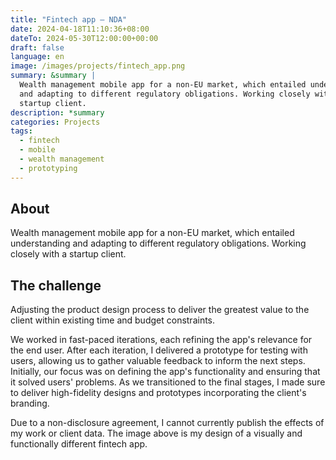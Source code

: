```yaml
---
title: "Fintech app – NDA"
date: 2024-04-18T11:10:36+08:00
dateTo: 2024-05-30T12:00:00+00:00
draft: false
language: en
image: /images/projects/fintech_app.png
summary: &summary |
  Wealth management mobile app for a non-EU market, which entailed understanding
  and adapting to different regulatory obligations. Working closely with a
  startup client.
description: *summary
categories: Projects
tags:
  - fintech
  - mobile
  - wealth management
  - prototyping
---
```


## About

Wealth management mobile app for a non-EU market, which entailed understanding
and adapting to different regulatory obligations. Working closely with a startup
client.

## The challenge

Adjusting the product design process to deliver the greatest value to the client
within existing time and budget constraints.

We worked in fast-paced iterations, each refining the app's relevance for the
end user. After each iteration, I delivered a prototype for testing with users,
allowing us to gather valuable feedback to inform the next steps. Initially, our
focus was on defining the app's functionality and ensuring that it solved users'
problems. As we transitioned to the final stages, I made sure to deliver
high-fidelity designs and prototypes incorporating the client's branding.

Due to a non-disclosure agreement, I cannot currently publish the effects of my
work or client data. The image above is my design of a visually and functionally
different fintech app.

